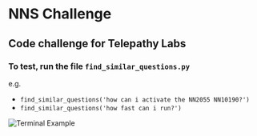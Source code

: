 # NNS Challenge
## Code challenge for Telepathy Labs  

### To test, run the file `find_similar_questions.py`

e.g.  
- `find_similar_questions('how can i activate the NN2055 NN10190?')` 
- `find_similar_questions('how fast can i run?')`

![Terminal Example](https://i.ibb.co/gZckJW1/Screen-Shot-2021-10-07-at-7-05-37-PM.png)